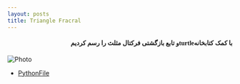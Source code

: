 ```yaml
---
layout: posts
title: Triangle Fracral
---
```

<html>
<body>
<h4 style="text-align:right ;font-family: Tahoma">
   و تابع بازگشتی فرکتال مثلث را رسم کردیمturtleبا کمک کتابخانه
</h4>
</body>
</html>

![Photo](\assets\images\triangle.png)
* [PythonFile](\static_files\triangleme.html)

